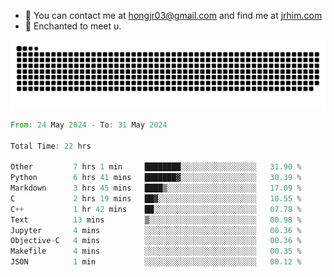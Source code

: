 - 📧 You can contact me at hongjr03@gmail.com and find me at [jrhim.com](https://jrhim.com/)
- 💜 Enchanted to meet u.

![snake_animation](https://raw.githubusercontent.com/hongjr03/hongjr03/output/github-contribution-grid-snake.svg)

<!--START_SECTION:waka-->

```rust
From: 24 May 2024 - To: 31 May 2024

Total Time: 22 hrs

Other         7 hrs 1 min     ████████░░░░░░░░░░░░░░░░░   31.90 %
Python        6 hrs 41 mins   ███████▓░░░░░░░░░░░░░░░░░   30.39 %
Markdown      3 hrs 45 mins   ████▒░░░░░░░░░░░░░░░░░░░░   17.09 %
C             2 hrs 19 mins   ██▓░░░░░░░░░░░░░░░░░░░░░░   10.55 %
C++           1 hr 42 mins    ██░░░░░░░░░░░░░░░░░░░░░░░   07.78 %
Text          13 mins         ▒░░░░░░░░░░░░░░░░░░░░░░░░   00.98 %
Jupyter       4 mins          ░░░░░░░░░░░░░░░░░░░░░░░░░   00.36 %
Objective-C   4 mins          ░░░░░░░░░░░░░░░░░░░░░░░░░   00.36 %
Makefile      4 mins          ░░░░░░░░░░░░░░░░░░░░░░░░░   00.35 %
JSON          1 min           ░░░░░░░░░░░░░░░░░░░░░░░░░   00.12 %
```

<!--END_SECTION:waka-->
